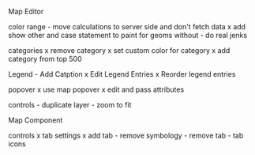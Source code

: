 
Map Editor

color range
	- move calculations to server side and don't fetch data
	x add show other and case statement to paint for geoms without 
	- do real jenks

categories
	x remove category
	x set custom color for category
	x add category from top 500

Legend
	- Add Catption
	x Edit Legend Entries
	x Reorder legend entries

popover
	x use map popover
	x edit and pass attributes

controls
	- duplicate layer
	- zoom to fit


Map Component

controls
	x tab settings
	x add tab
	<!-- - add category
	- category drag and drop
 -->
 	- remove symbology
 	- remove tab
 	- tab icons 
